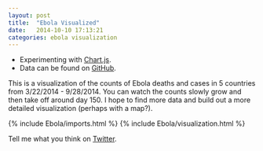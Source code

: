 ```yaml
---
layout: post
title:  "Ebola Visualized"
date:   2014-10-10 17:13:21
categories: ebola visualization
---
```


+ Experimenting with [Chart.js](http://www.chartjs.org/).
+ Data can be found on [GitHub](https://github.com/cmrivers/ebola/blob/master/country_timeseries.json).

This is a visualization of the counts of Ebola deaths and cases in 5 countries from 3/22/2014 - 9/28/2014. You can watch the counts slowly grow and then take off around day 150. I hope to find more data and build out a more detailed visualization (perhaps with a map?).

{% include Ebola/imports.html %}
{% include Ebola/visualization.html %}

Tell me what you think on [Twitter](https://twitter.com/mattebeweber).
